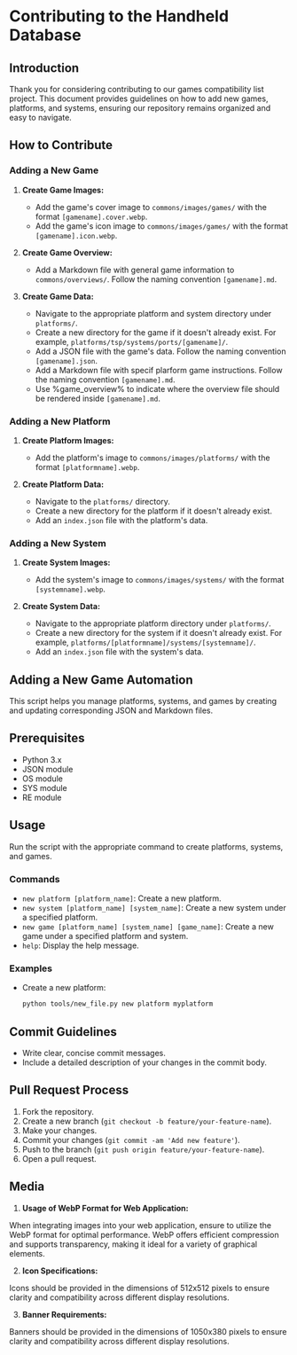 # Contributing to the Handheld Database

## Introduction
Thank you for considering contributing to our games compatibility list project. This document provides guidelines on how to add new games, platforms, and systems, ensuring our repository remains organized and easy to navigate.

## How to Contribute

### Adding a New Game
1. **Create Game Images:**
    - Add the game's cover image to `commons/images/games/` with the format `[gamename].cover.webp`.
    - Add the game's icon image to `commons/images/games/` with the format `[gamename].icon.webp`.

2. **Create Game Overview:**
    - Add a Markdown file with general game information to `commons/overviews/`. Follow the naming convention `[gamename].md`.

2. **Create Game Data:**
    - Navigate to the appropriate platform and system directory under `platforms/`.
    - Create a new directory for the game if it doesn't already exist. For example, `platforms/tsp/systems/ports/[gamename]/`.
    - Add a JSON file with the game's data. Follow the naming convention `[gamename].json`.
    - Add a Markdown file with specif plarform game instructions. Follow the naming convention `[gamename].md`.
    - Use %game_overview% to indicate where the overview file should be rendered inside `[gamename].md`.

### Adding a New Platform
1. **Create Platform Images:**
    - Add the platform's image to `commons/images/platforms/` with the format `[platformname].webp`.

2. **Create Platform Data:**
    - Navigate to the `platforms/` directory.
    - Create a new directory for the platform if it doesn't already exist.
    - Add an `index.json` file with the platform's data.

### Adding a New System
1. **Create System Images:**
    - Add the system's image to `commons/images/systems/` with the format `[systemname].webp`.

2. **Create System Data:**
    - Navigate to the appropriate platform directory under `platforms/`.
    - Create a new directory for the system if it doesn't already exist. For example, `platforms/[platformname]/systems/[systemname]/`.
    - Add an `index.json` file with the system's data.

## Adding a New Game Automation

This script helps you manage platforms, systems, and games by creating and updating corresponding JSON and Markdown files.

## Prerequisites

- Python 3.x
- JSON module
- OS module
- SYS module
- RE module

## Usage

Run the script with the appropriate command to create platforms, systems, and games.

### Commands

- `new platform [platform_name]`: Create a new platform.
- `new system [platform_name] [system_name]`: Create a new system under a specified platform.
- `new game [platform_name] [system_name] [game_name]`: Create a new game under a specified platform and system.
- `help`: Display the help message.

### Examples

- Create a new platform:

  ```bash
  python tools/new_file.py new platform myplatform

## Commit Guidelines
- Write clear, concise commit messages.
- Include a detailed description of your changes in the commit body.

## Pull Request Process
1. Fork the repository.
2. Create a new branch (`git checkout -b feature/your-feature-name`).
3. Make your changes.
4. Commit your changes (`git commit -am 'Add new feature'`).
5. Push to the branch (`git push origin feature/your-feature-name`).
6. Open a pull request.

## Media

1. **Usage of WebP Format for Web Application:**

When integrating images into your web application, ensure to utilize the WebP format for optimal performance. WebP offers efficient compression and supports transparency, making it ideal for a variety of graphical elements.

2. **Icon Specifications:**

Icons should be provided in the dimensions of 512x512 pixels to ensure clarity and compatibility across different display resolutions.

3. **Banner Requirements:**

Banners should be provided in the dimensions of 1050x380 pixels to ensure clarity and compatibility across different display resolutions.